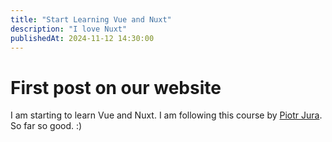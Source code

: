 ```yaml
---
title: "Start Learning Vue and Nuxt"
description: "I love Nuxt"
publishedAt: 2024-11-12 14:30:00
---
```


# First post on our website

I am starting to learn Vue and Nuxt. I am following this course by [Piotr Jura](https://www.udemy.com/course/vue-in-action/learn/lecture/43452932?start=0). So far so good. :)
